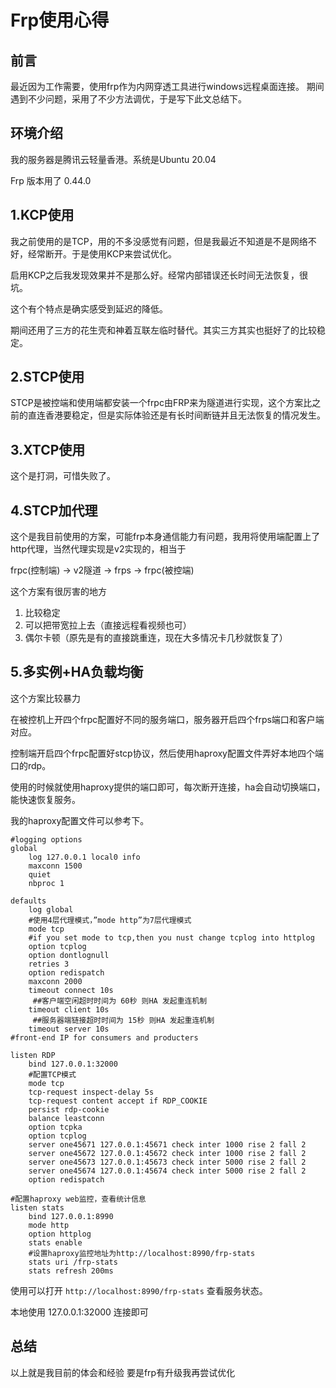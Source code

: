 # Frp使用心得

## 前言

最近因为工作需要，使用frp作为内网穿透工具进行windows远程桌面连接。
期间遇到不少问题，采用了不少方法调优，于是写下此文总结下。


## 环境介绍

我的服务器是腾讯云轻量香港。系统是Ubuntu 20.04

Frp 版本用了 0.44.0

## 1.KCP使用

我之前使用的是TCP，用的不多没感觉有问题，但是我最近不知道是不是网络不好，经常断开。于是使用KCP来尝试优化。

启用KCP之后我发现效果并不是那么好。经常内部错误还长时间无法恢复，很坑。

这个有个特点是确实感受到延迟的降低。

期间还用了三方的花生壳和神着互联左临时替代。其实三方其实也挺好了的比较稳定。


## 2.STCP使用

STCP是被控端和使用端都安装一个frpc由FRP来为隧道进行实现，这个方案比之前的直连香港要稳定，但是实际体验还是有长时间断链并且无法恢复的情况发生。

## 3.XTCP使用

这个是打洞，可惜失败了。

## 4.STCP加代理

这个是我目前使用的方案，可能frp本身通信能力有问题，我用将使用端配置上了http代理，当然代理实现是v2实现的，相当于

frpc(控制端) -> v2隧道 -> frps -> frpc(被控端)

这个方案有很厉害的地方
1. 比较稳定
2. 可以把带宽拉上去（直接远程看视频也可）
3. 偶尔卡顿（原先是有的直接跳重连，现在大多情况卡几秒就恢复了）


## 5.多实例+HA负载均衡

这个方案比较暴力

在被控机上开四个frpc配置好不同的服务端口，服务器开启四个frps端口和客户端对应。

控制端开启四个frpc配置好stcp协议，然后使用haproxy配置文件弄好本地四个端口的rdp。

使用的时候就使用haproxy提供的端口即可，每次断开连接，ha会自动切换端口，能快速恢复服务。

我的haproxy配置文件可以参考下。

```text
#logging options
global
    log 127.0.0.1 local0 info
    maxconn 1500
    quiet
    nbproc 1

defaults
    log global
    #使用4层代理模式，”mode http”为7层代理模式
    mode tcp
    #if you set mode to tcp,then you nust change tcplog into httplog
    option tcplog
    option dontlognull
    retries 3
    option redispatch
    maxconn 2000
    timeout connect 10s
     ##客户端空闲超时时间为 60秒 则HA 发起重连机制
    timeout client 10s
     ##服务器端链接超时时间为 15秒 则HA 发起重连机制
    timeout server 10s 
#front-end IP for consumers and producters

listen RDP
    bind 127.0.0.1:32000
    #配置TCP模式
    mode tcp
    tcp-request inspect-delay 5s
    tcp-request content accept if RDP_COOKIE
    persist rdp-cookie
    balance leastconn
    option tcpka
    option tcplog
    server one45671	127.0.0.1:45671 check inter 1000 rise 2 fall 2
    server one45672	127.0.0.1:45672 check inter 1000 rise 2 fall 2
    server one45673	127.0.0.1:45673 check inter 5000 rise 2 fall 2
    server one45674	127.0.0.1:45674 check inter 5000 rise 2 fall 2
    option redispatch
        
#配置haproxy web监控，查看统计信息
listen stats
    bind 127.0.0.1:8990
    mode http
    option httplog
    stats enable
    #设置haproxy监控地址为http://localhost:8990/frp-stats
    stats uri /frp-stats
    stats refresh 200ms
```

使用可以打开 `http://localhost:8990/frp-stats` 查看服务状态。

本地使用 127.0.0.1:32000 连接即可




## 总结
以上就是我目前的体会和经验
要是frp有升级我再尝试优化